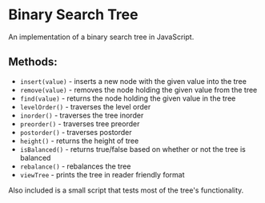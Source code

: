 # Binary Search Tree

An implementation of a binary search tree in JavaScript.

## Methods:
* `insert(value)` - inserts a new node with the given value into the tree
* `remove(value)` - removes the node holding the given value from the tree
* `find(value)` - returns the node holding the given value in the tree
* `levelOrder()` - traverses the level order
* `inorder()` - traverses the tree inorder
* `preorder()` - traverses tree preorder
* `postorder()` - traverses postorder
* `height()` - returns the height of tree
* `isBalanced()` - returns true/false based on whether or not the tree is balanced
* `rebalance()` - rebalances the tree
* `viewTree` - prints the tree in reader friendly format

Also included is a small script that tests most of the tree's functionality.
